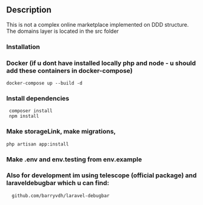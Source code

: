 ## Description

This is not a complex online marketplace implemented on DDD structure. The domains layer is located in the src folder

### Installation

### Docker (if u dont have installed locally php and node - u should add these containers in docker-compose)

```
docker-compose up --build -d
```

### Install dependencies

```
 composer install
 npm install
```

### Make storageLink, make migrations,

```
php artisan app:install
```

### Make .env and env.testing from env.example

### Also for development im using telescope (official package) and laraveldebugbar which u can find:

```
  github.com/barryvdh/laravel-debugbar
```
